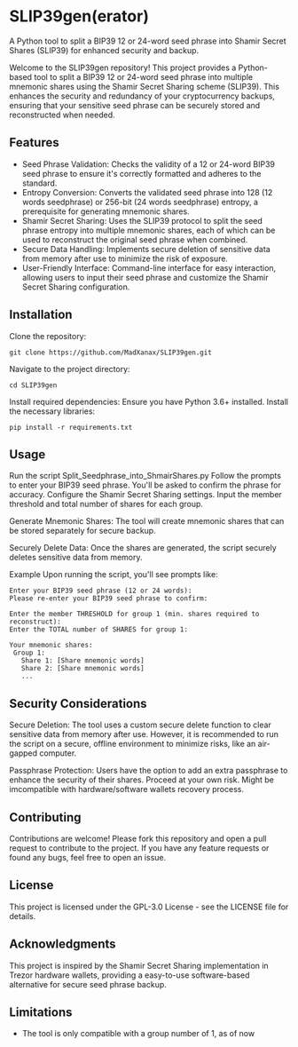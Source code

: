 # SLIP39gen(erator)
A Python tool to split a BIP39 12 or 24-word seed phrase into Shamir Secret Shares (SLIP39) for enhanced security and backup.


Welcome to the SLIP39gen repository! This project provides a Python-based tool to split a BIP39 12 or 24-word seed phrase into multiple mnemonic shares using the Shamir Secret Sharing scheme (SLIP39). This enhances the security and redundancy of your cryptocurrency backups, ensuring that your sensitive seed phrase can be securely stored and reconstructed when needed.

Features
--------
* Seed Phrase Validation: Checks the validity of a 12 or 24-word BIP39 seed phrase to ensure it's correctly formatted and adheres to the standard.
* Entropy Conversion: Converts the validated seed phrase into 128 (12 words seedphrase) or 256-bit (24 words seedphrase) entropy, a prerequisite for generating mnemonic shares.
* Shamir Secret Sharing: Uses the SLIP39 protocol to split the seed phrase entropy into multiple mnemonic shares, each of which can be used to reconstruct the original seed phrase when combined.
* Secure Data Handling: Implements secure deletion of sensitive data from memory after use to minimize the risk of exposure.
* User-Friendly Interface: Command-line interface for easy interaction, allowing users to input their seed phrase and customize the Shamir Secret Sharing configuration.

Installation
------------
Clone the repository:

    git clone https://github.com/MadXanax/SLIP39gen.git

Navigate to the project directory:

    cd SLIP39gen

Install required dependencies: Ensure you have Python 3.6+ installed. Install the necessary libraries:

    pip install -r requirements.txt

Usage
-----
Run the script Split_Seedphrase_into_ShmairShares.py
Follow the prompts to enter your BIP39 seed phrase. You'll be asked to confirm the phrase for accuracy.
Configure the Shamir Secret Sharing settings. Input the member threshold and total number of shares for each group.

Generate Mnemonic Shares: The tool will create mnemonic shares that can be stored separately for secure backup.

Securely Delete Data: Once the shares are generated, the script securely deletes sensitive data from memory.

Example
Upon running the script, you'll see prompts like:

    Enter your BIP39 seed phrase (12 or 24 words):
    Please re-enter your BIP39 seed phrase to confirm:
    
    Enter the member THRESHOLD for group 1 (min. shares required to reconstruct):
    Enter the TOTAL number of SHARES for group 1:
    
    Your mnemonic shares:
     Group 1:
       Share 1: [Share mnemonic words]
       Share 2: [Share mnemonic words]
       ...

Security Considerations
-----------------------
Secure Deletion: The tool uses a custom secure delete function to clear sensitive data from memory after use. However, it is recommended to run the script on a secure, offline environment to minimize risks, like an air-gapped computer.

Passphrase Protection: Users have the option to add an extra passphrase to enhance the security of their shares. Proceed at your own risk. Might be imcompatible with hardware/software wallets recovery process.

Contributing
------------
Contributions are welcome! Please fork this repository and open a pull request to contribute to the project. If you have any feature requests or found any bugs, feel free to open an issue.

License
-------
This project is licensed under the GPL-3.0 License - see the LICENSE file for details.

Acknowledgments
---------------
This project is inspired by the Shamir Secret Sharing implementation in Trezor hardware wallets, providing a easy-to-use software-based alternative for secure seed phrase backup.

Limitations
-----------
* The tool is only compatible with a group number of 1, as of now
